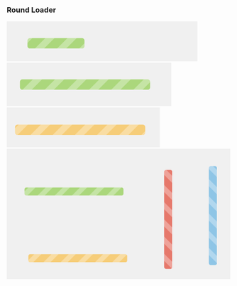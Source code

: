 ### Round Loader

![img_1](image/img_1.png)
![img_2](image/img_2.png)
![img_3](image/img_3.png)
![img_4](image/img_4.png)
